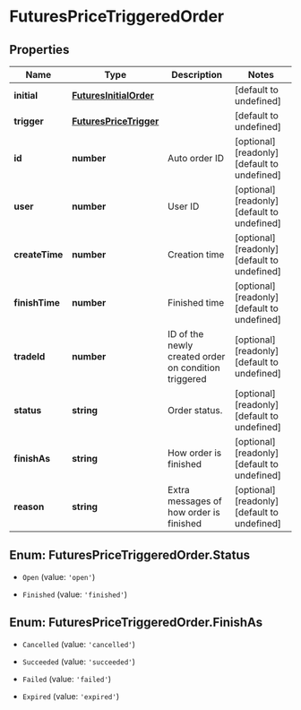 # FuturesPriceTriggeredOrder

## Properties

Name | Type | Description | Notes
------------ | ------------- | ------------- | -------------
**initial** | [**FuturesInitialOrder**](FuturesInitialOrder.md) |  | [default to undefined]
**trigger** | [**FuturesPriceTrigger**](FuturesPriceTrigger.md) |  | [default to undefined]
**id** | **number** | Auto order ID | [optional] [readonly] [default to undefined]
**user** | **number** | User ID | [optional] [readonly] [default to undefined]
**createTime** | **number** | Creation time | [optional] [readonly] [default to undefined]
**finishTime** | **number** | Finished time | [optional] [readonly] [default to undefined]
**tradeId** | **number** | ID of the newly created order on condition triggered | [optional] [readonly] [default to undefined]
**status** | **string** | Order status. | [optional] [readonly] [default to undefined]
**finishAs** | **string** | How order is finished | [optional] [readonly] [default to undefined]
**reason** | **string** | Extra messages of how order is finished | [optional] [readonly] [default to undefined]

## Enum: FuturesPriceTriggeredOrder.Status

* `Open` (value: `'open'`)

* `Finished` (value: `'finished'`)


## Enum: FuturesPriceTriggeredOrder.FinishAs

* `Cancelled` (value: `'cancelled'`)

* `Succeeded` (value: `'succeeded'`)

* `Failed` (value: `'failed'`)

* `Expired` (value: `'expired'`)


